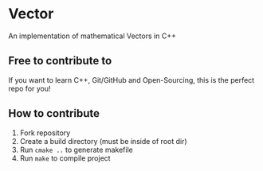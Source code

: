 # Vector
An implementation of mathematical Vectors in C++

## Free to contribute to
If you want to learn C++, Git/GitHub and Open-Sourcing, this is the perfect repo for you!

## How to contribute
1. Fork repository
2. Create a build directory (must be inside of root dir)
3. Run ``cmake ..`` to generate makefile
4. Run ``make`` to compile project
